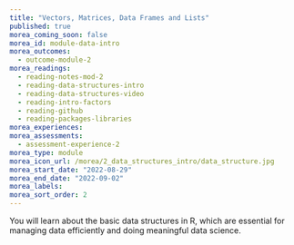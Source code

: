 ```yaml
---
title: "Vectors, Matrices, Data Frames and Lists"
published: true
morea_coming_soon: false
morea_id: module-data-intro
morea_outcomes:
  - outcome-module-2
morea_readings:
  - reading-notes-mod-2
  - reading-data-structures-intro
  - reading-data-structures-video
  - reading-intro-factors
  - reading-github
  - reading-packages-libraries
morea_experiences:
morea_assessments:
  - assessment-experience-2
morea_type: module
morea_icon_url: /morea/2_data_structures_intro/data_structure.jpg
morea_start_date: "2022-08-29"
morea_end_date: "2022-09-02"
morea_labels:
morea_sort_order: 2
---
```


You will learn about the basic data structures in R, which are essential for managing data efficiently and doing meaningful data science. 

